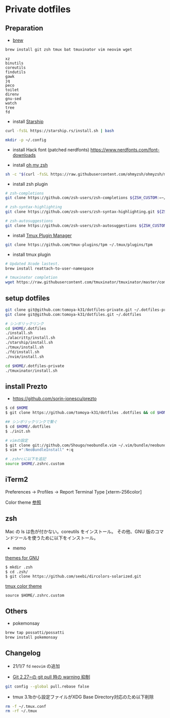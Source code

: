 # Private dotfiles

## Preparation

- [brew](https://brew.sh/)

```sh
brew install git zsh tmux bat tmuxinator vim neovim wget
```

```
xz
binutils
coreutils
findutils
gawk
jq
peco
toilet
direnv
gnu-sed
watch
tree
fd
```

- install [Starship](https://starship.rs/)

```sh
curl -fsSL https://starship.rs/install.sh | bash
```

```sh
mkdir -p ~/.config
```

- install Hack font (patched nerdfonts)
  https://www.nerdfonts.com/font-downloads

- install [oh my zsh](https://github.com/ohmyzsh/ohmyzsh)

```sh
sh -c "$(curl -fsSL https://raw.githubusercontent.com/ohmyzsh/ohmyzsh/master/tools/install.sh)"
```

- install zsh plugin

```sh
# zsh-completions
git clone https://github.com/zsh-users/zsh-completions ${ZSH_CUSTOM:=~/.oh-my-zsh/custom}/plugins/zsh-completions

# zsh-syntax-highlighting
git clone https://github.com/zsh-users/zsh-syntax-highlighting.git ${ZSH_CUSTOM:-~/.oh-my-zsh/custom}/plugins/zsh-syntax-highlighting

# zsh-autosuggestions
git clone https://github.com/zsh-users/zsh-autosuggestions ${ZSH_CUSTOM:-~/.oh-my-zsh/custom}/plugins/zsh-autosuggestions
```

- install [Tmux Plugin Manager](https://github.com/tmux-plugins/tpm)

```sh
git clone https://github.com/tmux-plugins/tpm ~/.tmux/plugins/tpm
```

- install tmux plugin

```sh
# Updated Xcode lastest.
brew install reattach-to-user-namespace

# tmuxinator completion
wget https://raw.githubusercontent.com/tmuxinator/tmuxinator/master/completion/tmuxinator.zsh -O /usr/local/share/zsh/site-functions/_tmuxinator
```

## setup dotfiles

```sh
git clone git@github.com:tomoya-k31/dotfiles-private.git ~/.dotfiles-private
git clone git@github.com:tomoya-k31/dotfiles.git ~/.dotfiles

# シンボリックリンク
cd $HOME/.dotfiles
./install.sh
./alacritty/install.sh
./starship/install.sh
./tmux/install.sh
./fd/install.sh
./nvim/install.sh

cd $HOME/.dotfiles-private
./tmuxinator/install.sh
```

## install Prezto

- https://github.com/sorin-ionescu/prezto

```sh
$ cd $HOME
$ git clone https://github.com/tomoya-k31/dotfiles .dotfiles && cd $HOME/.dotfiles

## シンボリックリンクで繋ぐ
$ cd $HOME/.dotfiles
$ ./init.sh

# vimの設定
$ git clone git://github.com/Shougo/neobundle.vim ~/.vim/bundle/neobundle.vim
$ vim +":NeoBundleInstall" +:q

# .zshrcに以下を追記
source $HOME/.zshrc.custom
```

## iTerm2

Preferences -> Profiles -> Report Terminal Type [xterm-256color]

Color theme [参照](https://github.com/altercation/solarized/tree/master/iterm2-colors-solarized)

## zsh

Mac の ls は色が付かない。coreutils をインストール。
その他、GNU 版のコマンドツールを使うために以下をインストール。

- memo

[themes for GNU](https://github.com/seebi/dircolors-solarized)

```sh
$ mkdir .zsh
$ cd .zsh/
$ git clone https://github.com/seebi/dircolors-solarized.git
```

[tmux color theme](https://github.com/seebi/tmux-colors-solarized)

```
source $HOME/.zshrc.custom
```

## Others

- pokemonsay

```sh
brew tap possatti/possatti
brew install pokemonsay
```

## Changelog

- 21/1/7
  `fd` `neovim` の追加

- [Git 2.27~の git pull 時の warning 抑制](https://qiita.com/tearoom6/items/0237080aaf2ad46b1963)

```sh
git config --global pull.rebase false
```

- tmux 3.1bから設定ファイルがXDG Base Directory対応のため以下削除

```sh
rm -f ~/.tmux.conf
rm -rf ~/.tmux
```
